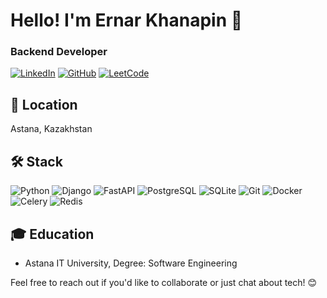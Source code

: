 # Hello! I'm Ernar Khanapin 👋

### Backend Developer

[![LinkedIn](https://img.shields.io/badge/LinkedIn-ernar--khanapin-blue?style=flat-square&logo=linkedin)](https://www.linkedin.com/in/ernar-khanapin-b59180316/)
[![GitHub](https://img.shields.io/badge/GitHub-bwjson-black?style=flat-square&logo=github)](https://github.com/bwjson)
[![LeetCode](https://img.shields.io/badge/LeetCode-bwjson-orange?style=flat-square&logo=leetcode)](https://leetcode.com/u/bwjson/)

## 📍 Location
Astana, Kazakhstan

## 🛠️ Stack

![Python](https://img.shields.io/badge/Python-3776AB?style=flat-square&logo=python&logoColor=white)
![Django](https://img.shields.io/badge/Django-092E20?style=flat-square&logo=django&logoColor=white)
![FastAPI](https://img.shields.io/badge/FastAPI-005571?style=flat-square&logo=fastapi&logoColor=white)
![PostgreSQL](https://img.shields.io/badge/PostgreSQL-4169E1?style=flat-square&logo=postgresql&logoColor=white)
![SQLite](https://img.shields.io/badge/SQLite-003B57?style=flat-square&logo=sqlite&logoColor=white)
![Git](https://img.shields.io/badge/Git-F05032?style=flat-square&logo=git&logoColor=white)
![Docker](https://img.shields.io/badge/Docker-2496ED?style=flat-square&logo=docker&logoColor=white)
![Celery](https://img.shields.io/badge/Celery-37814E?style=flat-square&logo=celery&logoColor=white)
![Redis](https://img.shields.io/badge/Redis-DC382D?style=flat-square&logo=redis&logoColor=white)

## 🎓 Education
- Astana IT University, Degree: Software Engineering

Feel free to reach out if you'd like to collaborate or just chat about tech! 😊
